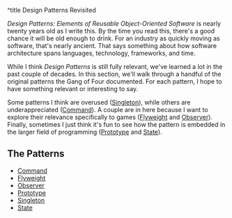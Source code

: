 ^title Design Patterns Revisited

*Design Patterns: Elements of Reusable Object-Oriented Software* is nearly twenty years old as I write this. By the time you read this, there's a good chance it will be old enough to drink. For an industry as quickly moving as software, that's nearly ancient.
That says something about how software architecture spans languages, technology, frameworks, and time.

While I think *Design Patterns* is still fully relevant, we've learned a lot in the past couple of decades. In this section, we'll walk through a handful of the original patterns the Gang of Four documented. For each pattern, I hope to have something relevant or interesting to say.

Some patterns I think are overused (<a href="singleton.html">Singleton</a>), while others are underappreciated (<a href="command.html">Command</a>). A couple are in here because I want to explore their relevance specifically to games (<a href="flyweight.html">Flyweight</a> and <a href="observer.html">Observer</a>). Finally, sometimes I just think it's fun to see how the pattern is embedded in the larger field of programming (<a href="prototype.html">Prototype</a> and <a href="state.html">State</a>).

## The Patterns

  * [Command](command.html)
  * [Flyweight](flyweight.html)
  * [Observer](observer.html)
  * [Prototype](prototype.html)
  * [Singleton](singleton.html)
  * [State](state.html)
